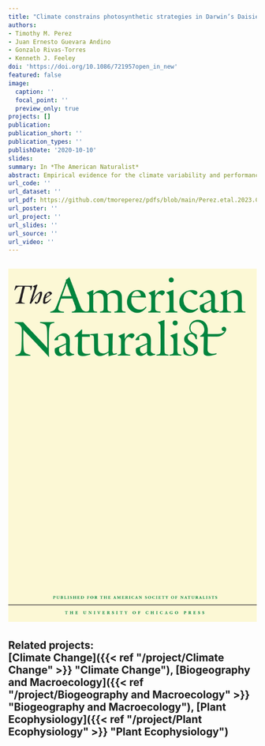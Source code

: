 ```yaml
---
title: "Climate constrains photosynthetic strategies in Darwin’s Daisies: A Test of the climatic variability and Jack-of-All-Trades hypotheses"
authors:
- Timothy M. Perez
- Juan Ernesto Guevara Andino
- Gonzalo Rivas-Torres
- Kenneth J. Feeley
doi: 'https://doi.org/10.1086/721957open_in_new'
featured: false
image:
  caption: ''
  focal_point: ''
  preview_only: true
projects: []
publication: 
publication_short: ''
publication_types: ''
publishDate: '2020-10-10'
slides: 
summary: In *The American Naturalist*
abstract: Empirical evidence for the climate variability and performance trade-off hypotheses is limited to animals, and it is unclear whether climate constrains the photosynthetic strategies of plants. The plant genus Scalesia Arn. ex Lindl (family Asteraceae), endemic to the Galápagos archipelago, provides an ideal study system to test these hypotheses because of its species with markedly different leaf morphologies that occupy distinct climatic zones. In this study we tested the classic hypotheses that (1) climate constrains leaf size, (2) high climatic temperature variability selects for thermal generalists (i.e., the climate variability hypothesis), and (3) there is a trade-off between the breadth and rate of photosynthetic performance (i.e., jack-of-all-trades but master of none hypothesis). To do this we measured the leaf morphologies and photosynthetic temperature response curves of 11 Scalesia species. In support of a priori predictions, we found that small-leaved Scalesia species were more likely to occupy hotter and drier climates than large-leaved species, there was a positive relationship between climatic temperature variability and the breadth of photosynthetic performance, and photosynthetic performance was negatively correlated with photosynthetic breadth. Our study is among the first to provide evidence for the performance-breadth trade-off hypothesis in photosynthesis, suggesting that climate change may select for photosynthetic thermal generalists.
url_code: ''
url_dataset: ''
url_pdf: https://github.com/tmoreperez/pdfs/blob/main/Perez.etal.2023.Climate%20Constrains%20Photosynthetic%20Strategies%20in%20Darwin%E2%80%99sDaisies-%20A%20Test%20of%20the%20Climatic%20Variabilityand%20Jack-of-All-Trades%20Hypotheses.jpg.pdf
url_poster: ''
url_project: ''
url_slides: ''
url_source: ''
url_video: ''
---
```

![Figure 1](featured.jpg)
---
Related projects:<br>
[Climate Change]({{< ref "/project/Climate Change" >}} "Climate Change"), 
[Biogeography and Macroecology]({{< ref "/project/Biogeography and Macroecology" >}} "Biogeography and Macroecology"),
[Plant Ecophysiology]({{< ref "/project/Plant Ecophysiology" >}} "Plant Ecophysiology")
---
